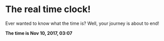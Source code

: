 # The real time clock!

Ever wanted to know what the time is? Well, your journey is about to end!

**The time is Nov 10, 2017, 03:07**